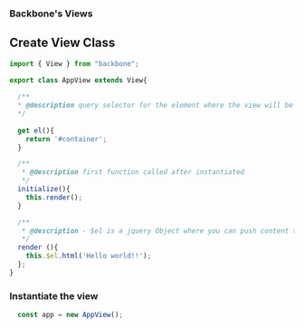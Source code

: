 ### Backbone's Views



## Create View Class 
```javascript
import { View } from "backbone";

export class AppView extends View{
  
  /**
  * @description query selector for the element where the view will be render
  */
  
  get el(){
    return '#container';
  }

  /**
   * @description first function called after instantiated
   */
  initialize(){ 
    this.render();
  }

  /**
   * @description - $el is a jquery Object where you can push content to
   */
  render (){ 
    this.$el.html('Hello world!!');
  };
}
```
### Instantiate the view 
```javascript
  const app = new AppView();
```